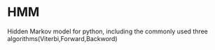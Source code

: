 # HMM
Hidden Markov model for python, including the commonly used three algorithms(Viterbi,Forward,Backword)
